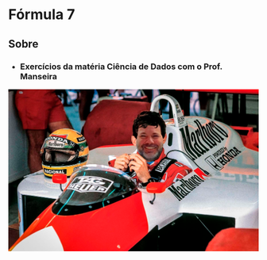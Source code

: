 # Fórmula 7

## Sobre

- ### Exercícios da matéria Ciência de Dados com o Prof. Manseira

![Mansenna](https://raw.githubusercontent.com/formula-7/.github/refs/heads/main/Mansenna.png)
